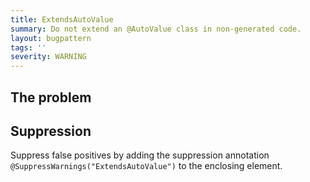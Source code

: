 ```yaml
---
title: ExtendsAutoValue
summary: Do not extend an @AutoValue class in non-generated code.
layout: bugpattern
tags: ''
severity: WARNING
---
```


<!--
*** AUTO-GENERATED, DO NOT MODIFY ***
To make changes, edit the @BugPattern annotation or the explanation in docs/bugpattern.
-->

## The problem


## Suppression
Suppress false positives by adding the suppression annotation `@SuppressWarnings("ExtendsAutoValue")` to the enclosing element.

